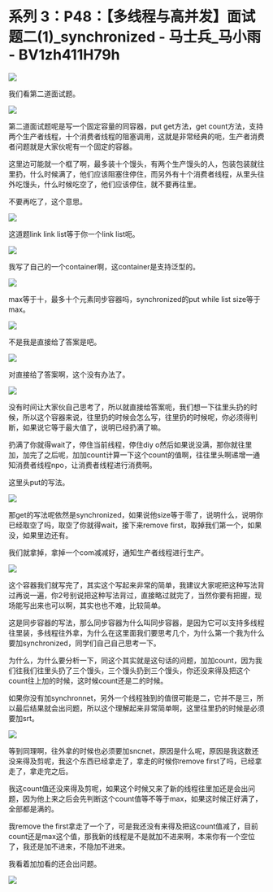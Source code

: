 # 系列 3：P48：【多线程与高并发】面试题二(1)_synchronized - 马士兵_马小雨 - BV1zh411H79h

![](img/e297c99cd87e401e01ce77c6cb9cf205_0.png)

我们看第二道面试题。

![](img/e297c99cd87e401e01ce77c6cb9cf205_2.png)

第二道面试题呢是写一个固定容量的同容器，put get方法，get count方法，支持两个生产者线程，十个消费者线程的阻塞调用，这就是非常经典的呃，生产者消费者问题就是大家伙呢有一个固定的容器。

这里边可能就一个框了啊，最多装十个馒头，有两个生产馒头的人，包装包装就往里扔，什么时候满了，他们应该阻塞住停住，而另外有十个消费者线程，从里头往外吃馒头，什么时候吃空了，他们应该停住，就不要再往里。

不要再吃了，这个意思。

![](img/e297c99cd87e401e01ce77c6cb9cf205_4.png)

这道题link link list等于你一个link list呃。

![](img/e297c99cd87e401e01ce77c6cb9cf205_6.png)

我写了自己的一个container啊，这container是支持泛型的。

![](img/e297c99cd87e401e01ce77c6cb9cf205_8.png)

max等于十，最多十个元素同步容器吗，synchronized的put while list size等于max。



![](img/e297c99cd87e401e01ce77c6cb9cf205_10.png)

不是我是直接给了答案是吧。

![](img/e297c99cd87e401e01ce77c6cb9cf205_12.png)

对直接给了答案啊，这个没有办法了。

![](img/e297c99cd87e401e01ce77c6cb9cf205_14.png)

没有时间让大家伙自己思考了，所以就直接给答案呃，我们想一下往里头扔的时候，所以这个容器来说，往里扔的时候会怎么写，往里扔的时候呢，你必须得判断，如果说它等于最大值了，说明已经扔满了嘛。

扔满了你就得wait了，停住当前线程，停住diy o然后如果说没满，那你就往里加，加完了之后呢，加加count计算一下这个count的值啊，往往里头啊递增一通知消费者线程npo，让消费者线程进行消费啊。

这里头put的写法。

![](img/e297c99cd87e401e01ce77c6cb9cf205_16.png)

那get的写法呢依然是synchronized，如果说他size等于零了，说明什么，说明你已经取空了吗，取空了你就得wait，接下来remove first，取掉我们第一个，如果没，如果里边还有。

我们就拿掉，拿掉一个com减减好，通知生产者线程进行生产。

![](img/e297c99cd87e401e01ce77c6cb9cf205_18.png)

这个容器我们就写完了，其实这个写起来非常的简单，我建议大家呢把这种写法背过再说一遍，你2号别说把这种写法背过，直接略过就完了，当然你要有把握，现场能写出来也可以啊，其实也也不难，比较简单。

这是同步容器的写法，那么同步容器为什么叫同步容器，是因为它可以支持多线程往里装，多线程往外拿，为什么在这里面我们要思考几个，为什么第一个我为什么要加synchronized，同学们自己自己思考一下。

为什么，为什么要分析一下，同这个其实就是这句话的问题，加加count，因为我们往我们往里头扔了三个馒头，三个馒头扔到三个馒头，你还没来得及把这个count往上加的时候，这时候count还是二的时候。

如果你没有加synchronnet，另外一个线程独到的值很可能是二，它并不是三，所以最后结果就会出问题，所以这个理解起来非常简单啊，这里往里扔的时候是必须要加srt。



![](img/e297c99cd87e401e01ce77c6cb9cf205_20.png)

等到同理啊，往外拿的时候也必须要加sncnet，原因是什么呢，原因是我这数还没来得及剪呢，我这个东西已经拿走了，拿走的时候你remove first了吗，已经拿走了，拿走完之后。

我这count值还没来得及剪呢，如果这个时候又来了新的线程往里加还是会出问题，因为他上来之后会先判断这个count值等不等于max，如果这时候正好满了，全部都是满的。

我remove the first拿走了一个了，可是我还没有来得及把这count值减了，目前count还是max这个值，那我新的线程是不是就加不进来啊，本来你有一个空位了，我还是加不进来，不隐加不进来。

我看着加加看的还会出问题。

![](img/e297c99cd87e401e01ce77c6cb9cf205_22.png)